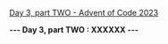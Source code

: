 [Day 3, part TWO - Advent of Code 2023](https://adventofcode.com/2023/day/3)

**--- Day 3, part TWO : XXXXXX ---**

